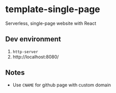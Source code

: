 # template-single-page
Serverless, single-page website with React

## Dev environment
1. ```http-server```
2. http://localhost:8080/

## Notes
- Use ```CNAME``` for github page with custom domain